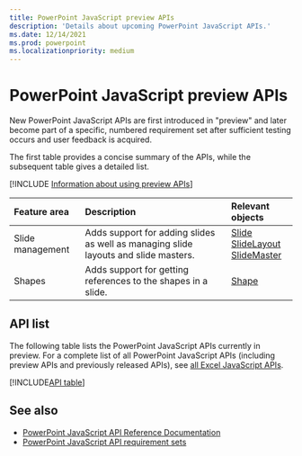 ```yaml
---
title: PowerPoint JavaScript preview APIs
description: 'Details about upcoming PowerPoint JavaScript APIs.'
ms.date: 12/14/2021
ms.prod: powerpoint
ms.localizationpriority: medium
---
```


# PowerPoint JavaScript preview APIs

New PowerPoint JavaScript APIs are first introduced in "preview" and later become part of a specific, numbered requirement set after sufficient testing occurs and user feedback is acquired.

The first table provides a concise summary of the APIs, while the subsequent table gives a detailed list.

[!INCLUDE [Information about using preview APIs](../../includes/using-preview-apis-host.md)]

| Feature area | Description | Relevant objects |
|:--- |:--- |:--- |
| Slide management | Adds support for adding slides as well as managing slide layouts and slide masters. | [Slide](/javascript/api/powerpoint/powerpoint.slide)<br>[SlideLayout](/javascript/api/powerpoint/powerpoint.slidelayout)<br>[SlideMaster](/javascript/api/powerpoint/powerpoint.slidemaster)|
| Shapes | Adds support for getting references to the shapes in a slide. | [Shape](/javascript/api/powerpoint/powerpoint.shape) |

## API list

The following table lists the PowerPoint JavaScript APIs currently in preview. For a complete list of all PowerPoint JavaScript APIs (including preview APIs and previously released APIs), see [all Excel JavaScript APIs](/javascript/api/powerpoint?view=powerpoint-js-preview&preserve-view=true).


[!INCLUDE[API table](../../includes/powerpoint-preview.md)]

## See also

- [PowerPoint JavaScript API Reference Documentation](/javascript/api/powerpoint?view=powerpoint-js-preview&preserve-view=true)
- [PowerPoint JavaScript API requirement sets](powerpoint-api-requirement-sets.md)
